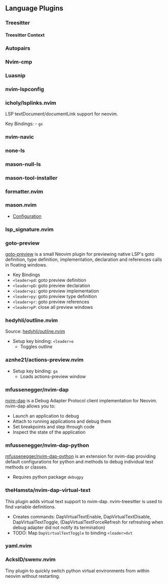
## Language Plugins

### Treesitter

#### Treesitter Context

### Autopairs


### Nvim-cmp


### Luasnip


### nvim-lspconfig


### icholy/lsplinks.nvim

LSP textDocument/documentLink support for neovim.

Key Bindings:
    - `gx`

### nvim-navic


### none-ls


### mason-null-ls


### mason-tool-installer


### formatter.nvim


### mason.nvim

- [Configuration](mason.md)

### lsp_signature.nvim


### goto-preview

[goto-preview](https://github.com/rmagatti/goto-preview) is a small Neovim plugin for previewing native LSP's goto definition, type definition, implementation, declaration and references calls in floating windows.

- Key Bindings
- `<leader>pd`: goto preview definition
- `<leader>pD`: goto preview declaration
- `<leader>pi`: goto preview implementation
- `<leader>py`: goto preview type definition
- `<leader>pr`: goto preview references
- `<leader>pP`: close all preview windows


### hedyhli/outline.nvim

Source: [hedyhli/outline.nvim](https://github.com/hedyhli/outline.nvim)

- Setup key binding: `<leader>o`
    - Toggles outline

### aznhe21/actions-preview.nvim

- Setup key binding: `ga`
    - Loads actions-preview window

### mfussenegger/nvim-dap

[nvim-dap](https://github.com/mfussenegger/nvim-dap) is a Debug Adapter Protocol client implementation for Neovim. nvim-dap allows you to:

- Launch an application to debug
- Attach to running applications and debug them
- Set breakpoints and step through code
- Inspect the state of the application

### mfussenegger/nvim-dap-python

[mfussenegger/nvim-dap-python](https://github.com/mfussenegger/nvim-dap-python) is an extension for nvim-dap providing default configurations for python and methods to debug individual test methods or classes.

- Requires python package `debugpy`

### theHamsta/nvim-dap-virtual-text

This plugin adds virtual text support to nvim-dap. nvim-treesitter is used to find variable definitions.

- Creates commands: DapVirtualTextEnable, DapVirtualTextDisable, DapVirtualTextToggle, (DapVirtualTextForceRefresh for refreshing when debug adapter did not notify its termination)
- TODO: Map `DapVirtualTextToggle` to binding `<leader>dvt`


### yaml.nvim


### AckslD/swenv.nvim

Tiny plugin to quickly switch python virtual environments from within neovim without restarting.

### 



### 



### 



### 



